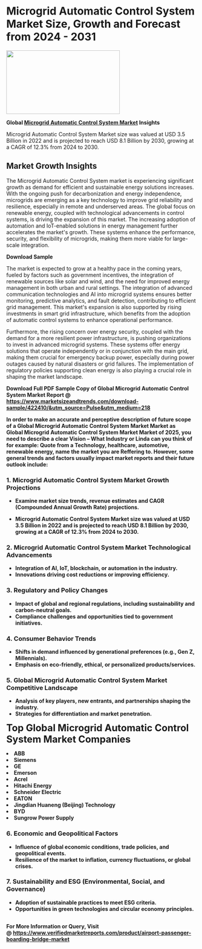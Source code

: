 <H1>Microgrid Automatic Control System Market Size, Growth and Forecast from 2024 - 2031</H1><img class="aligncenter size-medium wp-image-584254" src="https://thirdeyenews.in/wp-content/uploads/2024/09/Global-Market-Research-300x168.jpeg" alt="" width="300" height="168" /><p><strong>Global&nbsp;<a href="https://www.marketsizeandtrends.com/download-sample/422410/&amp;utm_source=Pulse&amp;utm_medium=218">Microgrid Automatic Control System Market</a> Insights</strong></p><p>Microgrid Automatic Control System Market size was valued at USD 3.5 Billion in 2022 and is projected to reach USD 8.1 Billion by 2030, growing at a CAGR of 12.3% from 2024 to 2030.</p><p><h2>Market Growth Insights</h2> <p>The Microgrid Automatic Control System market is experiencing significant growth as demand for efficient and sustainable energy solutions increases. With the ongoing push for decarbonization and energy independence, microgrids are emerging as a key technology to improve grid reliability and resilience, especially in remote and underserved areas. The global focus on renewable energy, coupled with technological advancements in control systems, is driving the expansion of this market. The increasing adoption of automation and IoT-enabled solutions in energy management further accelerates the market's growth. These systems enhance the performance, security, and flexibility of microgrids, making them more viable for large-scale integration.</p> <p><strong>Download Sample</strong></p> <p>The market is expected to grow at a healthy pace in the coming years, fueled by factors such as government incentives, the integration of renewable sources like solar and wind, and the need for improved energy management in both urban and rural settings. The integration of advanced communication technologies and AI into microgrid systems ensures better monitoring, predictive analytics, and fault detection, contributing to efficient grid management. This market's expansion is also supported by rising investments in smart grid infrastructure, which benefits from the adoption of automatic control systems to enhance operational performance.</p> <p>Furthermore, the rising concern over energy security, coupled with the demand for a more resilient power infrastructure, is pushing organizations to invest in advanced microgrid systems. These systems offer energy solutions that operate independently or in conjunction with the main grid, making them crucial for emergency backup power, especially during power outages caused by natural disasters or grid failures. The implementation of regulatory policies supporting clean energy is also playing a crucial role in shaping the market landscape.</p> <p><strong></p><p><span class=""><strong>Download Full PDF Sample Copy of Global Microgrid Automatic Control System Market Report</strong> @ <a href="https://www.marketsizeandtrends.com/download-sample/422410/&amp;utm_source=Pulse&amp;utm_medium=218" target="_blank">https://www.marketsizeandtrends.com/download-sample/422410/&amp;utm_source=Pulse&amp;utm_medium=218</a></span></p><p>In order to make an accurate and perceptive description of future scope of a Global&nbsp;Microgrid Automatic Control System Market Market as Global&nbsp;Microgrid Automatic Control System Market Market of 2025, you need to describe a clear Vision &ndash; What Industry or Linda can you think of for example: Quote from a Technology, healthcare, automotive, renewable energy, name the market you are Reffering to. However, some general trends and factors usually impact market reports and their future outlook include:</p><h3>1.&nbsp;<strong>Microgrid Automatic Control System Market Growth Projections</strong></h3><ul><li>Examine market size trends, revenue estimates and CAGR (Compounded Annual Growth Rate) projections.</li><li><p>Microgrid Automatic Control System Market size was valued at USD 3.5 Billion in 2022 and is projected to reach USD 8.1 Billion by 2030, growing at a CAGR of 12.3% from 2024 to 2030.</p></li></ul><h3>2.&nbsp;<strong>Microgrid Automatic Control System Market Technological Advancements</strong></h3><ul><li>Integration of AI, IoT, blockchain, or automation in the industry.</li><li>Innovations driving cost reductions or improving efficiency.</li></ul><h3>3.&nbsp;<strong>Regulatory and Policy Changes</strong></h3><ul><li>Impact of global and regional regulations, including sustainability and carbon-neutral goals.</li><li>Compliance challenges and opportunities tied to government initiatives.</li></ul><h3>4.&nbsp;<strong>Consumer Behavior Trends</strong></h3><ul><li>Shifts in demand influenced by generational preferences (e.g., Gen Z, Millennials).</li><li>Emphasis on eco-friendly, ethical, or personalized products/services.</li></ul><h3>5.&nbsp;<strong>Global Microgrid Automatic Control System Market Competitive Landscape</strong></h3><ul><li>Analysis of key players, new entrants, and partnerships shaping the industry.</li><li>Strategies for differentiation and market penetration.</li></ul><p data-pm-slice="1 1 []"><span style="color: inherit; font-family: inherit; font-size: 25px;">Top Global Microgrid Automatic Control System Market Companies</span></p><div class="" data-test-id=""><p><li>ABB</li><li> Siemens</li><li> GE</li><li> Emerson</li><li> Acrel</li><li> Hitachi Energy</li><li> Schneider Electric</li><li> EATON</li><li> Jingdian Huaneng (Beijing) Technology</li><li> BYD</li><li> Sungrow Power Supply</li></p></div><h3>6.&nbsp;<strong>Economic and Geopolitical Factors</strong></h3><ul><li>Influence of global economic conditions, trade policies, and geopolitical events.</li><li>Resilience of the market to inflation, currency fluctuations, or global crises.</li></ul><h3>7.&nbsp;<strong>Sustainability and ESG (Environmental, Social, and Governance)</strong></h3><ul><li>Adoption of sustainable practices to meet ESG criteria.</li><li>Opportunities in green technologies and circular economy principles.</li></ul><h2><strong style="font-size: 14px;">For More Information or Query, Visit @&nbsp;</strong><a style="background-color: #ffffff; font-size: 14px;" href="https://www.marketsizeandtrends.com/report/microgrid-automatic-control-system-market/" target="_blank">https://www.verifiedmarketreports.com/product/airport-passenger-boarding-bridge-market</a></h2>
